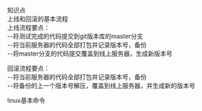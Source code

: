 知识点  
上线和回滚的基本流程  
上线流程要点：  
--将测试完成的代码提交到git版本库的master分支  
--将当前服务器的代码全部打包并记录版本号，备份  
--将master分支的代码提交覆盖到线上服务器，生成新版本号  

回滚流程要点：  
--将当前服务器的代码全部打包并记录版本号，备份  
--将备份的上一个版本号解压，覆盖到线上服务器，并生成新的版本号

linux基本命令  
